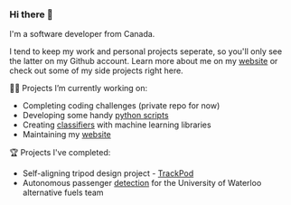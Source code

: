 ### Hi there 👋

I'm a software developer from Canada.

I tend to keep my work and personal projects seperate, so you'll only see the latter on my Github account. Learn more about me on my [website](https://www.jpettit.ca) or check out some of my side projects right here.

👨‍💻 Projects I’m currently working on:
- Completing coding challenges (private repo for now)
- Developing some handy [python scripts](https://github.com/j-pettit/useful-scripts)
- Creating [classifiers](https://github.com/j-pettit/iris-classification) with machine learning libraries
- Maintaining my [website](https://github.com/j-pettit/j-pettit.github.io)

🏆 Projects I've completed:
- Self-aligning tripod design project - [TrackPod](https://github.com/TrackPod)
- Autonomous passenger [detection](https://github.com/j-pettit/UWAFT-passenger-detection) for the University of Waterloo alternative fuels team

<!--
🌱
-->
